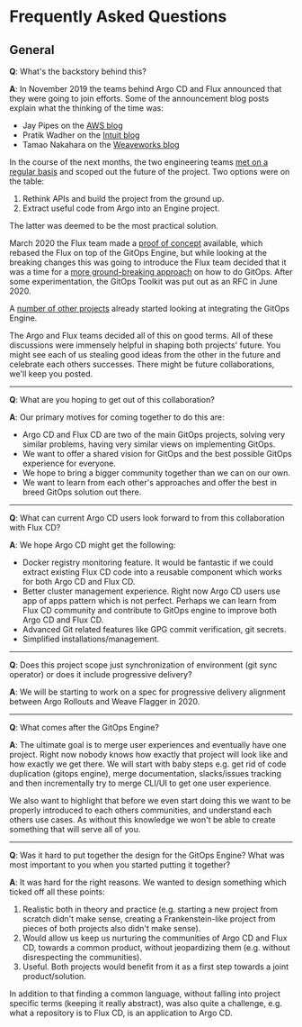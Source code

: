 # Frequently Asked Questions

## General

**Q**: What's the backstory behind this?

**A**: In November 2019 the teams behind Argo CD and Flux announced that they were going to join efforts. Some of the announcement blog posts explain what the thinking of the time was:

- Jay Pipes on the [AWS blog](https://aws.amazon.com/de/blogs/containers/help-us-write-a-new-chapter-for-gitops-kubernetes-and-open-source-collaboration/)
- Pratik Wadher on the [Intuit blog](https://web.archive.org/web/20191115013641/https://www.intuit.com/blog/technology/introducing-argo-flux/)
- Tamao Nakahara on the [Weaveworks blog](https://web.archive.org/web/20191114211636/https://www.weave.works/blog/argo-flux-join-forces)

In the course of the next months, the two engineering teams [met on a regular basis](https://docs.google.com/document/d/17AEZgv6yVuD4HS7_oNPiMKmS7Q6vjkhk6jH0YCELpRk/edit) and scoped out the future of the project. Two options were on the table:

1. Rethink APIs and build the project from the ground up.
1. Extract useful code from Argo into an Engine project.

The latter was deemed to be the most practical solution.

March 2020 the Flux team made a [proof of concept](https://github.com/fluxcd/flux/pull/2886) available, which rebased the Flux on top of the GitOps Engine, but while looking at the breaking changes this was going to introduce the Flux team decided that it was a time for a [more ground-breaking approach](https://web.archive.org/web/20200924080618/https://www.weave.works/blog/gitops-with-flux-v2) on how to do GitOps. After some experimentation, the GitOps Toolkit was put out as an RFC in June 2020.

A [number of other projects](https://github.com/search?q=argoproj%2Fgitops-engine&type=Code) already started looking at integrating the GitOps Engine.

The Argo and Flux teams decided all of this on good terms. All of these discussions were immensely helpful in shaping both projects' future. You might see each of us stealing good ideas from the other in the future and celebrate each others successes. There might be future collaborations, we'll keep you posted.

----

**Q**: What are you hoping to get out of this collaboration?

**A**: Our primary motives for coming together to do this are:

- Argo CD and Flux CD are two of the main GitOps projects, solving very similar problems, having very similar views on implementing GitOps.
- We want to offer a shared vision for GitOps and the best possible GitOps experience for everyone.
- We hope to bring a bigger community together than we can on our own.
- We want to learn from each other's approaches and offer the best in breed GitOps solution out there.

----

**Q**: What can current Argo CD users look forward to from this collaboration with Flux CD?

**A**: We hope Argo CD might get the following:

- Docker registry monitoring feature. It would be fantastic if we could extract existing Flux CD code into a reusable component which works for both Argo CD and Flux CD.
- Better cluster management experience. Right now Argo CD users use app of apps pattern which is not perfect. Perhaps we can learn from Flux CD community and contribute to GitOps engine to improve both Argo CD and Flux CD.
- Advanced Git related features like GPG commit verification, git secrets.
- Simplified installations/management.

----

**Q**: Does this project scope just synchronization of environment (git sync operator) or does it include progressive delivery?

**A**: We will be starting to work on a spec for progressive delivery alignment between Argo Rollouts and Weave Flagger in 2020.

----

**Q**: What comes after the GitOps Engine?

**A**: The ultimate goal is to merge user experiences and eventually have one project.
Right now nobody knows how exactly that project will look like and how exactly we get there. We will start with baby steps e.g. get rid of code duplication (gitops engine), merge documentation, slacks/issues tracking and then incrementally try to merge CLI/UI to get one user experience.

We also want to highlight that before we even start doing this we want to be properly introduced to each others communities, and understand each others use cases. As without this knowledge we won't be able to create something that will serve all of you.

----

**Q**: Was it hard to put together the design for the GitOps Engine? What was most important to you when you started putting it together?

**A**: It was hard for the right reasons. We wanted to design something which ticked off all these points:

1. Realistic both in theory and practice (e.g. starting a new project from scratch didn't make sense, creating a Frankenstein-like project from pieces of both projects also didn't make sense).
1. Would allow us keep us nurturing the communities of Argo CD and Flux CD, towards a common product, without jeopardizing them (e.g. without disrespecting the communities).
1. Useful. Both projects would benefit from it as a first step towards a joint product/solution.

In addition to that finding a common language, without falling into project specific terms (keeping it really abstract), was also quite a challenge, e.g. what a repository is to Flux CD, is an application to Argo CD.
